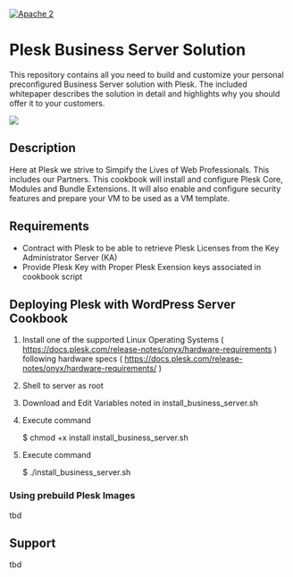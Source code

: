 [![Apache 2](http://img.shields.io/badge/license-Apache%202-blue.svg)](http://www.apache.org/licenses/LICENSE-2.0)

# Plesk Business Server Solution

This repository contains all you need to build and customize your personal preconfigured Business Server solution with Plesk. The included whitepaper describes the solution in detail and highlights why you should offer it to your customers.

![](https://raw.githubusercontent.com/plesk/ext-welcome-business/master/_meta/screenshots/1.png)

## Description

Here at Plesk we strive to Simpify the Lives of Web Professionals. This includes our Partners. This cookbook will install and configure Plesk Core, Modules and Bundle Extensions. It will also enable and configure security features and prepare your VM to be used as a VM template. 

## Requirements

 * Contract with Plesk to be able to retrieve Plesk Licenses from the Key Administrator Server (KA)
 * Provide Plesk Key with Proper Plesk Exension keys associated in cookbook script
 
## Deploying Plesk with WordPress Server Cookbook

1. Install one of the supported Linux Operating Systems ( https://docs.plesk.com/release-notes/onyx/hardware-requirements ) following hardware specs ( https://docs.plesk.com/release-notes/onyx/hardware-requirements/ )

2. Shell to server as root

3. Download and Edit Variables noted in install_business_server.sh

4. Execute command 

   $ chmod +x install install_business_server.sh

5. Execute command 

   $ ./install_business_server.sh

### Using prebuild Plesk Images

tbd

## Support

tbd
